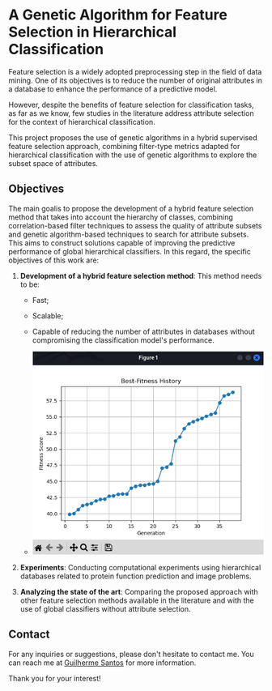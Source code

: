 # A Genetic Algorithm for Feature Selection in Hierarchical Classification

Feature selection is a widely adopted preprocessing step in the field of data mining. One of its objectives is to reduce the number of original attributes in a database to enhance the performance of a predictive model. 

However, despite the benefits of feature selection for classification tasks, as far as we know, few studies in the literature address attribute selection for the context of hierarchical classification. 

This project proposes the use of genetic algorithms in a hybrid supervised feature selection approach, combining filter-type metrics adapted for hierarchical classification with the use of genetic algorithms to explore the subset space of attributes.


## Objectives

The main goalis to propose the development of a hybrid feature selection method that takes into account the hierarchy of classes, combining correlation-based filter techniques to assess the quality of attribute subsets and genetic algorithm-based techniques to search for attribute subsets. This aims to construct solutions capable of improving the predictive performance of global hierarchical classifiers. In this regard, the specific objectives of this work are:

1. **Development of a hybrid feature selection method**: This method needs to be:
   - Fast;
   - Scalable;
   - Capable of reducing the number of attributes in databases without compromising the classification model's performance.

   - <img src="docs/readme-files/fitness-example.png" alt="fitness">

2. **Experiments**: Conducting computational experiments using hierarchical databases related to protein function prediction and image problems.

3. **Analyzing the state of the art**: Comparing the proposed approach with other feature selection methods available in the literature and with the use of global classifiers without attribute selection.

## Contact

For any inquiries or suggestions, please don't hesitate to contact me. You can reach me at [Guilherme Santos](mailto:gssantoz2012@gmail.com) for more information.

Thank you for your interest!
